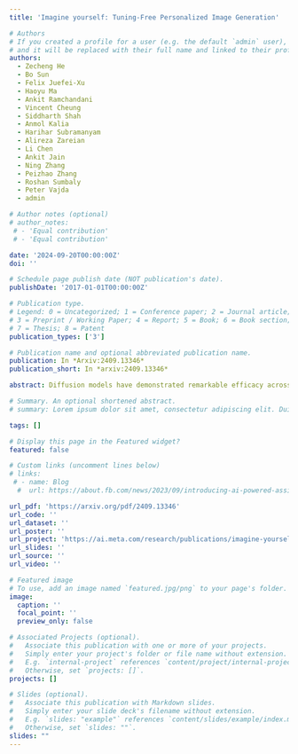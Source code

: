```yaml
---
title: 'Imagine yourself: Tuning-Free Personalized Image Generation'

# Authors
# If you created a profile for a user (e.g. the default `admin` user), write the username (folder name) here
# and it will be replaced with their full name and linked to their profile.
authors:
  - Zecheng He
  - Bo Sun
  - Felix Juefei-Xu
  - Haoyu Ma
  - Ankit Ramchandani
  - Vincent Cheung
  - Siddharth Shah
  - Anmol Kalia
  - Harihar Subramanyam
  - Alireza Zareian
  - Li Chen
  - Ankit Jain
  - Ning Zhang
  - Peizhao Zhang
  - Roshan Sumbaly
  - Peter Vajda
  - admin

# Author notes (optional)
# author_notes:
 # - 'Equal contribution'
 # - 'Equal contribution'

date: '2024-09-20T00:00:00Z'
doi: ''

# Schedule page publish date (NOT publication's date).
publishDate: '2017-01-01T00:00:00Z'

# Publication type.
# Legend: 0 = Uncategorized; 1 = Conference paper; 2 = Journal article;
# 3 = Preprint / Working Paper; 4 = Report; 5 = Book; 6 = Book section;
# 7 = Thesis; 8 = Patent
publication_types: ['3']

# Publication name and optional abbreviated publication name.
publication: In *Arxiv:2409.13346*
publication_short: In *arxiv:2409.13346*

abstract: Diffusion models have demonstrated remarkable efficacy across various image-to-image tasks. In this research, we introduce Imagine yourself, a state-of-the-art model designed for personalized image generation. Unlike conventional tuning-based personalization techniques, Imagine yourself operates as a tuning-free model, enabling all users to leverage a shared framework without individualized adjustments. Moreover, previous work met challenges balancing identity preservation, following complex prompts and preserving good visual quality, resulting in models having strong copy-paste effect of the reference images. Thus, they can hardly generate images following prompts that require significant changes to the reference image, e.g., changing facial expression, head and body poses, and the diversity of the generated images is low. To address these limitations, our proposed method introduces 1) a new synthetic paired data generation mechanism to encourage image diversity, 2) a fully parallel attention architecture with three text encoders and a fully trainable vision encoder to improve the text faithfulness, and 3) a novel coarse-to-fine multi-stage finetuning methodology that gradually pushes the boundary of visual quality. Our study demonstrates that Imagine yourself surpasses the state-of-the-art personalization model, exhibiting superior capabilities in identity preservation, visual quality, and text alignment. This model establishes a robust foundation for various personalization applications. Human evaluation results validate the model’s SOTA superiority across all aspects (identity preservation, text faithfulness, and visual appeal) compared to the previous personalization models.

# Summary. An optional shortened abstract.
# summary: Lorem ipsum dolor sit amet, consectetur adipiscing elit. Duis posuere tellus ac convallis placerat. Proin tincidunt magna sed ex sollicitudin condimentum.

tags: []

# Display this page in the Featured widget?
featured: false

# Custom links (uncomment lines below)
# links:
 # - name: Blog
  #  url: https://about.fb.com/news/2023/09/introducing-ai-powered-assistants-characters-and-creative-tools/

url_pdf: 'https://arxiv.org/pdf/2409.13346'
url_code: ''
url_dataset: ''
url_poster: ''
url_project: 'https://ai.meta.com/research/publications/imagine-yourself-tuning-free-personalized-image-generation/'
url_slides: ''
url_source: ''
url_video: ''

# Featured image
# To use, add an image named `featured.jpg/png` to your page's folder.
image:
  caption: ''
  focal_point: ''
  preview_only: false

# Associated Projects (optional).
#   Associate this publication with one or more of your projects.
#   Simply enter your project's folder or file name without extension.
#   E.g. `internal-project` references `content/project/internal-project/index.md`.
#   Otherwise, set `projects: []`.
projects: []

# Slides (optional).
#   Associate this publication with Markdown slides.
#   Simply enter your slide deck's filename without extension.
#   E.g. `slides: "example"` references `content/slides/example/index.md`.
#   Otherwise, set `slides: ""`.
slides: ""
---
```

